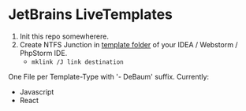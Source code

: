 # JetBrains LiveTemplates

1. Init this repo somewherere.
2. Create NTFS Junction in [template folder](https://www.jetbrains.com/help/idea/directories-used-by-the-ide-to-store-settings-caches-plugins-and-logs.html#config-directory) of your IDEA / Webstorm / PhpStorm IDE.
    * `mklink /J link destination`

One File per Template-Type with '- DeBaum' suffix. Currently:

* Javascript
* React